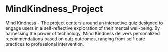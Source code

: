 # MindKindness_Project
Mind Kindness - The project centers around an interactive quiz designed to engage users in a self-reflective exploration of their mental well-being. By harnessing the power of technology, Mind Kindness delivers personalized recommendations based on quiz outcomes, ranging from self-care practices to professional intervention.
